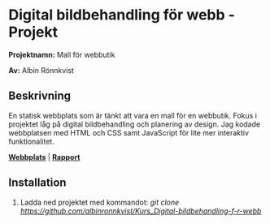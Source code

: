 # Digital bildbehandling för webb - Projekt
__Projektnamn:__ Mall för webbutik

__Av:__ Albin Rönnkvist
## Beskrivning
En statisk webbplats som är tänkt att vara en mall för en webbutik. 
Fokus i projektet låg på digital bildbehandling och planering av design.
Jag kodade webbplatsen med HTML och CSS samt JavaScript för lite mer interaktiv funktionalitet.

[__Webbplats__](https://albinronnkvist.se/skola/dt163g/webbplats/index.htm) 
|
[__Rapport__](https://albinronnkvist.se/skola/dt163g/rapport.pdf)


## Installation
1. Ladda ned projektet med kommandot: _git clone https://github.com/albinronnkvist/Kurs_Digital-bildbehandling-f-r-webb_
